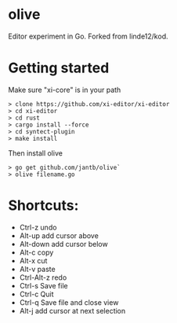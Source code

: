 # olive
Editor experiment in Go.
Forked from linde12/kod.

# Getting started
Make sure "xi-core" is in your path
```
> clone https://github.com/xi-editor/xi-editor
> cd xi-editor
> cd rust
> cargo install --force
> cd syntect-plugin
> make install
```
Then install olive
```
> go get github.com/jantb/olive`
> olive filename.go
```

# Shortcuts:
* Ctrl-z undo
* Alt-up add cursor above
* Alt-down add cursor below
* Alt-c copy
* Alt-x cut
* Alt-v paste
* Ctrl-Alt-z redo
* Ctrl-s Save file
* Ctrl-c Quit
* Ctrl-q Save file and close view
* Alt-j add cursor at next selection

